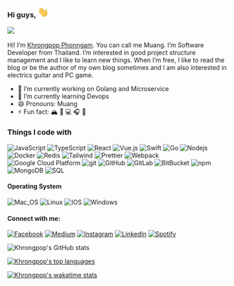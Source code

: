 ### Hi guys,  <img src="https://raw.githubusercontent.com/ABSphreak/ABSphreak/master/gifs/Hi.gif" width="25px">

![](https://visitor-badge.glitch.me/badge?page_id=Khrongpop.Khrongpop)

Hi! I’m [Khrongpop Phonngam](https://mr-khrongpop.firebaseapp.com). You can call me Muang. I’m Software Developer from Thailand. I’m interested in good project structure management and I like to learn new things. When I’m free, I like to read the blog or be the author of my own blog sometimes and I am also interested in electrics guitar and PC game.

- 🔭 I’m currently working on Golang and Microservice
- 🌱 I’m currently learning Devops
- 😄 Pronouns: Muang
- ⚡ Fun fact: 🏔️ 📸 💻 🎧 🎸

<h3>Things I code with</h3>
<p>
 
  <img alt="JavaScript" src="https://img.shields.io/badge/-JavaScript-black?style=flat-square&logo=javascript">
  <img alt="TypeScript" src="https://img.shields.io/badge/-TypeScript-007ACC?style=flat-square&logo=typescript&logoColor=white" />
  <img alt="React" src="https://img.shields.io/badge/-React-45b8d8?style=flat-square&logo=react&logoColor=white" />
  <img alt="Vue.js" src="https://img.shields.io/badge/-Vue.js-%232c3e50?style=flat-square&logo=vue-dot-js" />
  <img alt="Swift" src="https://img.shields.io/badge/Swift-FA7343?style=for-the-badge&logo=swift&logoColor=white" />
  <img alt="Go" src="https://img.shields.io/badge/Go-00ADD8?style=for-the-badge&logo=go&logoColor=white" />
  <img alt="Nodejs" src="https://img.shields.io/badge/-Nodejs-43853d?style=flat-square&logo=Node.js&logoColor=white" />
  <img alt="Docker" src="https://img.shields.io/badge/-Docker-46a2f1?style=flat-square&logo=docker&logoColor=white" />
  <img alt="Redis" src="https://img.shields.io/badge/-Redis-black?style=flat-square&logo=Redis">
  <img alt="Tailwind" src="https://img.shields.io/badge/-TailwindCss-%231a202c?style=flat-square&logo=tailwind-css" />
  <img alt="Prettier" src="https://img.shields.io/badge/-Prettier-F7B93E?style=flat-square&logo=prettier&logoColor=white" />
  <img alt="Webpack" src="https://img.shields.io/badge/-Webpack-8DD6F9?style=flat-square&logo=webpack&logoColor=white" /> 
  <img alt="Google Cloud Platform" src="https://img.shields.io/badge/-Google_Cloud_Platform-1a73e8?style=flat-square&logo=google-cloud&logoColor=white" />  
  <img alt="git" src="https://img.shields.io/badge/-Git-F05032?style=flat-square&logo=git&logoColor=white" />
  <img alt="GitHub" src="https://img.shields.io/badge/-GitHub-181717?style=flat-square&logo=github">
  <img alt="GitLab" src="https://img.shields.io/badge/-GitLab-FCA121?style=flat-square&logo=gitlab">
  <img alt="BitBucket" src="https://img.shields.io/badge/-BitBucket-darkblue?style=flat-square&logo=bitbucket">
  <img alt="npm" src="https://img.shields.io/badge/-NPM-CB3837?style=flat-square&logo=npm&logoColor=white" /> 
  <img alt="MongoDB" src="https://img.shields.io/badge/-MongoDB-13aa52?style=flat-square&logo=mongodb&logoColor=white" />
  <img alt="SQL" src="https://img.shields.io/badge/SQL%20-%23025E8C.svg?logo=amazon-dynamodb&logoColor=white">
</p>

#### Operating System
<p>
 <img alt="Mac_OS" src="https://img.shields.io/badge/-Mac_OS-999999?logo=Apple&style=for-the-badge&logoColor=white">
 <img alt="Linux" src="https://img.shields.io/badge/Linux-FCC624?style=for-the-badge&logo=linux&logoColor=black">
 <img alt="IOS" src="https://img.shields.io/badge/iOS-000000?style=for-the-badge&logo=ios&logoColor=white">
 <img alt="Windows" src="https://img.shields.io/badge/Windows-0078D6?style=for-the-badge&logo=windows&logoColor=white">
</p>

#### Connect with me:
[![Facebook](https://img.shields.io/badge/-Facebook-090909?style=for-the-badge&logo=Facebook&logoColor=1195F5)](https://www.facebook.com/khrongpop)
[![Medium](https://img.shields.io/badge/Medium-12100E?style=for-the-badge&logo=medium&logoColor=white)](https://mr-khrongpop.medium.com/)
[![Instagram](https://img.shields.io/badge/-Instagram-090909?style=for-the-badge&logo=instagram&logoColor=B4068E)](https://www.instagram.com/muangkp)
[![LinkedIn](https://img.shields.io/badge/-LinkedIn-090909?style=for-the-badge&logo=linkedin&logoColor=007BB6)](https://www.linkedin.com/in/khrongpop-phonngam)
[![Spotify](https://img.shields.io/badge/Spotify-1ED760?&style=for-the-badge&logo=spotify&logoColor=white)](https://open.spotify.com/user/21hzehentnkrcocydct4mjo2i)


![Khrongpop's GitHub stats](https://github-readme-stats.vercel.app/api?username=khrongpop&show_icons=true&theme=gotham)


[![Khrongpop's top languages](https://github-readme-stats.vercel.app/api/top-langs/?username=khrongpop&theme=gotham&layout=compact&langs_count=10&hide=c%23,html,css)](https://github.com/anuraghazra/github-readme-stats)

[![Khrongpop's wakatime stats](https://github-readme-stats.vercel.app/api/wakatime?username=@khrongpop&theme=gotham&layout=compact)](https://github.com/anuraghazra/github-readme-stats)

